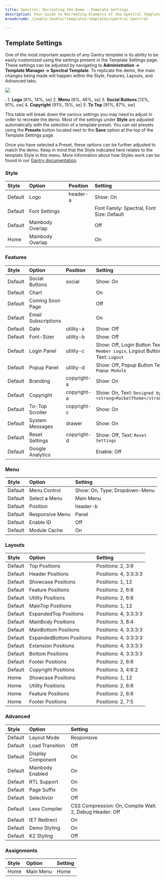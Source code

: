 ```yaml
---
title: Spectral: Recreating the Demo - Template Settings
description: Your Guide to Recreating Elements of the Spectral Template for WordPress
breadcrumb: /joomla:Joomla/!templates:templates/spectral:Spectral

---
```


Template Settings
-----
One of the most important aspects of any Gantry template is its ability to be easily customized using the settings present in the Template Settings page. These settings can be adjusted by navigating to **Administration -> Template Manager -> Spectral Template**. To replicate the demo, the main changes being made will happen within the Style, Features, Layouts, and Advanced tabs. 

![][Spectral2]

:   1. **Logo**  [6%, 14%, se]
    2. **Menu**  [6%, 46%, se]
    3. **Social Buttons** [12%, 91%, sw]
    4. **Copyright** [91%, 15%, se]
    5. **To Top**  [91%, 87%, sw]

This table will break down the various settings you may need to adjust in order to recreate the demo. Most of the settings under **Style** are adjusted automatically with the selection of a template preset. You can set presets using the **Presets** button located next to the **Save** option at the top of the Template Settings page.

Once you have selected a Preset, these options can be further adjusted to match the demo. Keep in mind that the Style indicated here relates to the template Style in this menu. More information about how Styles work can be found in our [Gantry documentation][Style].

### Style

| Style   | Option           | Position | Setting                                   |  
| :------ | :--------------- | :------- | :---------------------------------------- |  
| Default | Logo             | header-a | Show: On                                  |  
| Default | Font Settings    |          | Font Family: Spectral, Font Size: Default |  
| Default | Mainbody Overlap |          | Off                                       |  
| Home    | Mainbody Overlap |          | On                                        |  

### Features

| Style   | Option              | Position    | Setting                                                                    |  
| :------ | :------------------ | :---------- | :------------------------------------------------------------------------- |  
| Default | Social Buttons      | social      | Show: On                                                                   |  
| Default | Chart               |             | On                                                                         |  
| Default | Coming Soon Page    |             | Off                                                                        |  
| Default | Email Subscriptions |             | On                                                                         |  
| Default | Date                | utility-a   | Show: Off                                                                  |  
| Default | Font-Sizer          | utility-b   | Show: Off                                                                  |  
| Default | Login Panel         | utility-c   | Show: Off, Login Button Text: `Member Login`, Logout Button Text: `Logout` |  
| Default | Popup Panel         | utility-d   | Show: Off, Popup Button Text: `Popup Module`                               |  
| Default | Branding            | copyright-a | Show: On                                                                   |  
| Default | Copyright           | copyright-a | Show: On, Text: `Designed by <strong>RocketTheme</strong>`                 |  
| Default | To-Top Scroller     | copyright-c | Show: On                                                                   |  
| Default | System Messages     | drawer      | Show: On                                                                   |  
| Default | Reset Settings      | copyright-d | Show: Off, Text: `Reset Settings`                                          |  
| Default | Google Analytics    |             | Enable: Off                                                                |  

### Menu

| Style   | Option          | Setting                       |  
| :------ | :-------------- | :---------------------------- |  
| Default | Menu Control    | Show: On, Type: Dropdown-Menu |  
| Default | Select a Menu   | Main Menu                     |  
| Default | Position        | header-b                      |  
| Default | Responsive Menu | Panel                         |  
| Default | Enable ID       | Off                           |  
| Default | Module Cache    | On                            |  

### Layouts

| Style   | Option                   | Setting               |  
| :------ | :----------------------- | :-------------------- |  
| Default | Top Positions            | Positions: 2, 3:9     |  
| Default | Header Positions         | Positions: 4, 3:3:3:3 |  
| Default | Showcase Positions       | Positions: 1, 12      |  
| Default | Feature Positions        | Positions: 2, 6:6     |  
| Default | Utility Positions        | Positions: 2, 6:6     |  
| Default | MainTop Positions        | Positions: 1, 12      |  
| Default | ExpandedTop Positions    | Positions: 4, 3:3:3:3 |  
| Default | MainBody Positions       | Positions: 3, 8:4     |  
| Default | MainBottom Positions     | Positions: 4, 3:3:3:3 |  
| Default | ExpandedBottom Positions | Positions: 4, 3:3:3:3 |  
| Default | Extension Positions      | Positions: 4, 3:3:3:3 |  
| Default | Bottom Positions         | Positions: 4, 3:3:3:3 |  
| Default | Footer Positions         | Positions: 2, 6:6     |  
| Default | Copyright Positions      | Positions: 3, 4:6:2   |  
| Home    | Showcase Positions       | Positions: 1, 12      |  
| Home    | Utility Positions        | Positions: 2, 6:6     |  
| Home    | Feature Positions        | Positions: 2, 6:6     |  
| Home    | Footer Positions         | Positions: 2, 7:5     |  

### Advanced

| Style   | Option            | Setting                                                 |  
| :------ | :---------------- | :------------------------------------------------------ |  
| Default | Layout Mode       | Responsive                                              |  
| Default | Load Transition   | Off                                                     |  
| Default | Display Component | On                                                      |  
| Default | Mainbody Enabled  | On                                                      |  
| Default | RTL Support       | On                                                      |  
| Default | Page Suffix       | On                                                      |  
| Default | Selectivizr       | Off                                                     |  
| Default | Less Compiler     | CSS Compression: On, Compile Wait: 2, Debug Header: Off |  
| Default | IE7 Redirect      | On                                                      |  
| Default | Demo Styling      | On                                                      |  
| Default | K2 Styling        | Off                                                     | 

### Assignments

| Style | Option    | Setting |  
| :---- | :-------- | :------ |  
| Home  | Main Menu | Home    |  

[demo25]: assets/Spectral.jpg
[menu]: ../../start/menu.md
[Style]: http://www.gantry-framework.org/documentation/joomla/configure
[Spectral2]: assets/Spectral.jpeg